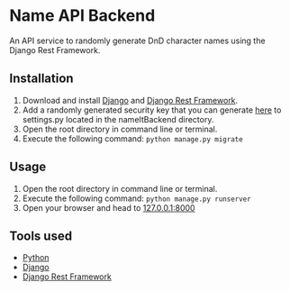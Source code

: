 # Name API Backend

An API service to randomly generate DnD character names using the Django Rest Framework.

## Installation
 1. Download and install [Django](https://www.djangoproject.com/) and [Django Rest Framework](http://www.django-rest-framework.org/).
 2. Add a randomly generated security key that you can generate [here](http://www.miniwebtool.com/django-secret-key-generator/) to settings.py located in the nameItBackend directory.
 3. Open the root directory in command line or terminal.
 4. Execute the following command: `python manage.py migrate`
 
## Usage
 1. Open the root directory in command line or terminal.
 2. Execute the following command: `python manage.py runserver`
 3. Open your browser and head to [127.0.0.1:8000](http://127.0.0.1:8000)
 
## Tools used
 * [Python](https://www.python.org/)
 * [Django](https://www.djangoproject.com/)
 * [Django Rest Framework](http://www.django-rest-framework.org/)